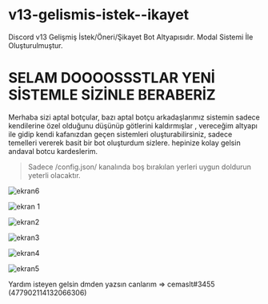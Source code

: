 # v13-gelismis-istek--ikayet
Discord v13 Gelişmiş İstek/Öneri/Şikayet Bot Altyapısıdır. Modal Sistemi İle Oluşturulmuştur.


# SELAM DOOOOSSSTLAR YENİ SİSTEMLE SİZİNLE BERABERİZ

Merhaba sizi aptal botçular, bazı aptal botçu arkadaşlarımız sistemin sadece kendilerine özel olduğunu düşünüp götlerini kaldırmışlar ,
vereceğim altyapı ile gidip kendi kafanızdan geçen sistemleri oluşturabilirsiniz, sadece temelleri vererek basit bir bot oluşturdum sizlere.
hepinize kolay gelsin andaval botcu kardeslerim.

> Sadece /config.json/ kanalında boş bırakılan yerleri uygun doldurun yeterli olacaktır.


![ekran6](https://user-images.githubusercontent.com/117478535/205148108-8b8e3473-8c50-4484-82dc-ebe9b7d99bc5.PNG)

![ekran 1](https://user-images.githubusercontent.com/117478535/205147996-2949738d-4432-4cfd-a6aa-f9b74271218b.PNG)

![ekran2](https://user-images.githubusercontent.com/117478535/205148021-494d12c6-f2a3-4dc3-a26d-d162dc7bac86.PNG)

![ekran3](https://user-images.githubusercontent.com/117478535/205148038-ad56e203-fe1b-4fc7-b107-39ff6aba6302.PNG)

![ekran4](https://user-images.githubusercontent.com/117478535/205148053-e4019e51-3c42-40f3-8ccb-b2ce00179c82.PNG)

![ekran5](https://user-images.githubusercontent.com/117478535/205148072-38937d74-2e22-43e1-9ab5-6e79f41bbc84.PNG)


Yardım isteyen gelsin dmden yazsın canlarım => cemaslt#3455 (477902114132066306)
